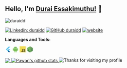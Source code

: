 ## Hello, I'm [Durai Essakimuthu!](https://duraidd.github.io/myprofile/) 👋

<p align="left"> <img src="https://komarev.com/ghpvc/?username=duraidd&label=Views&color=blue&style=plastic" alt="duraidd" /> </p>

<!-- [![Twitter: Ganesh_jdev](https://img.shields.io/twitter/follow/Ganesh_jdev?style=social)](https://twitter.com/Ganesh_jdev) -->

[![Linkedin: duraidd](https://img.shields.io/badge/durai-dd-blue?style=flat-square&logo=Linkedin&logoColor=white&link=https://www.linkedin.com/in/durai-dd/)](https://www.linkedin.com/in/durai-dd/)
[![GitHub duraidd](https://img.shields.io/github/followers/duraidd?label=follow&style=social)](https://github.com/duraidd)
[![website](https://img.shields.io/badge/PortfolioWebsite-duraidd.profile-2648ff?style=flat-square&logo=google-chrome)](https://duraidd.github.io/myprofile/)

**Languages and Tools:**

<code><img height="20" src="https://raw.githubusercontent.com/github/explore/80688e429a7d4ef2fca1e82350fe8e3517d3494d/topics/flutter/flutter.png"></code>
<code><img height="20" src="https://raw.githubusercontent.com/github/explore/80688e429a7d4ef2fca1e82350fe8e3517d3494d/topics/android/android.png"></code>
<code><img height="20" src="https://raw.githubusercontent.com/github/explore/80688e429a7d4ef2fca1e82350fe8e3517d3494d/topics/javascript/javascript.png"></code>
<code><img height="20" src="https://raw.githubusercontent.com/github/explore/80688e429a7d4ef2fca1e82350fe8e3517d3494d/topics/nodejs/nodejs.png"></code>

<a href="https://github.com/duraidd">
  <img align="center" src="https://github-readme-stats.vercel.app/api/top-langs/?username=duraidd&theme=light&hide_langs_below=1" />
</a>

<a href="https://github.com/duraidd">
 <img align="center" src="https://github-readme-stats.vercel.app/api?username=duraidd&show_icons=true&theme=light&line_height=27" alt="Pawan's github stats"/>
</a>

<!-- <a href="https://github.com/duraidd/my_shop">
 <img align="center" src="https://github-readme-stats.vercel.app/api/pin/?username=duraidd&repo=my_shop&theme=light" />
</a> -->

<img height="120" alt="Thanks for visiting my profile" width="100%" src="https://user-images.githubusercontent.com/51211116/152750260-19bbc6ed-191b-4c36-a498-23066ceb9f66.svg" />


